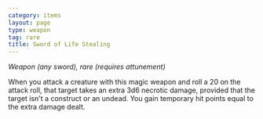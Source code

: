 ```yaml
---
category: items
layout: page
type: weapon
tag: rare
title: Sword of Life Stealing 
---
```

_Weapon (any sword), rare (requires attunement)_ 

When you attack a creature with this magic weapon and roll a 20 on the attack roll, that target takes an extra 3d6 necrotic damage, provided that the target isn't a construct or an undead. You gain temporary hit points equal to the extra damage dealt. 
